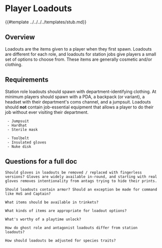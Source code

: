 # Player Loadouts

{{#template ../../../../templates/stub.md}}

## Overview

Loadouts are the items given to a player when they first spawn. Loadouts are different for each role, and loadouts for station jobs give players a small set of options to choose from. These items are generally cosmetic and/or clothing.

## Requirements

Station role loadouts should spawn with department-identifying clothing. At minimum players should spawn with a PDA, a backpack (or variant), a headset with their department's coms channel, and a jumpsuit. Loadouts should **not** contain job-essential equipment that allows a player to do their job without ever visiting their department.

```admonish success "Good:"
 - Jumpsuit
 - Hardhat
 - Sterile mask
```

```admonish failure "Bad:"
 - Toolbelt
 - Insulated gloves
 - Nuke disk
```

## Questions for a full doc

```admonish question
Should gloves in loadouts be removed / replaced with fingerless versions? Gloves are widely available in-round, and starting with real gloves removes intentionality from antags trying to hide their prints.
```

```admonish question
Should loadouts contain armor? Should an exception be made for command like HoS and Captain?
```

```admonish question
What items should be available in trinkets?
```

```admonish question
What kinds of items are appropriate for loadout options?
```

```admonish question
What's worthy of a playtime unlock?
```

```admonish question
How do ghost role and antagonist loadouts differ from station loadouts?
```

```admonish question
How should loadouts be adjusted for species traits?
```